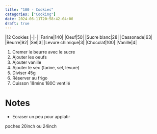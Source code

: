 ```yaml
---
title: "100 - Cookies"
categories: ["Cooking"]
date: 2024-06-11T20:58:42-04:00
draft: true
---
```


|12 Cookies
|-|-|
|Farine|140|
|Oeuf|50|
|Sucre blanc|28|
|Cassonade|63|
|Beurre|92|
|Sel|3|
|Levure chimique|3|
|Chocolat|100|
|Vanille|4|

1. Cremer le beurre avec le sucre
2. Ajouter les oeufs
3. Ajouter vanille
4. Ajouter le sec (farine, sel, levure)
5. Diviser 45g
6. Réserver au frigo
7. Cuisson 18mins 180C ventilé

# Notes
- Ecraser un peu pour applatir


poches 20inch ou 24inch